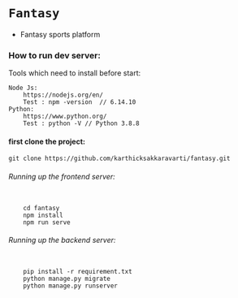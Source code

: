 # `Fantasy`

- Fantasy sports platform

### **How to run dev server:**
Tools which need to install before start:

	Node Js:
		https://nodejs.org/en/
		Test : npm -version  // 6.14.10
	Python:
		https://www.python.org/
		Test : python -V // Python 3.8.8

#### first clone the project:

`git clone https://github.com/karthicksakkaravarti/fantasy.git`

###### Running up the frontend server:
~~~~
    
    cd fantasy
    npm install
    npm run serve
~~~~

###### Running up the backend server:
~~~~
    
    pip install -r requirement.txt
    python manage.py migrate
    python manage.py runserver